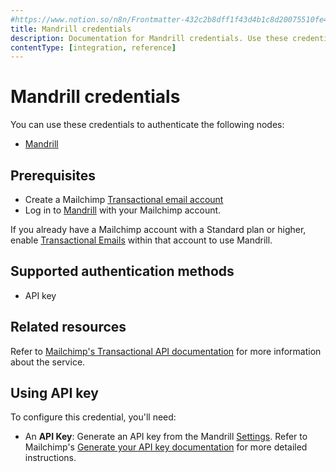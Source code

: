 ```yaml
---
#https://www.notion.so/n8n/Frontmatter-432c2b8dff1f43d4b1c8d20075510fe4
title: Mandrill credentials
description: Documentation for Mandrill credentials. Use these credentials to authenticate Mandrill in n8n, a workflow automation platform.
contentType: [integration, reference]
---
```


# Mandrill credentials

You can use these credentials to authenticate the following nodes:

- [Mandrill](/integrations/builtin/app-nodes/n8n-nodes-base.mandrill.md)

## Prerequisites

- Create a Mailchimp [Transactional email account](https://mailchimp.com/features/transactional-email-infrastructure/) 
- Log in to [Mandrill](https://mandrillapp.com/login/) with your Mailchimp account.

If you already have a Mailchimp account with a Standard plan or higher, enable [Transactional Emails](https://mailchimp.com/help/add-or-remove-transactional-email) within that account to use Mandrill.

## Supported authentication methods

- API key

## Related resources

Refer to [Mailchimp's Transactional API documentation](https://mailchimp.com/developer/transactional/api/) for more information about the service.

## Using API key

To configure this credential, you'll need:

- An **API Key**: Generate an API key from the Mandrill [Settings](https://mandrillapp.com/settings). Refer to Mailchimp's [Generate your API key documentation](https://mailchimp.com/developer/transactional/guides/quick-start/#generate-your-api-key) for more detailed instructions.

